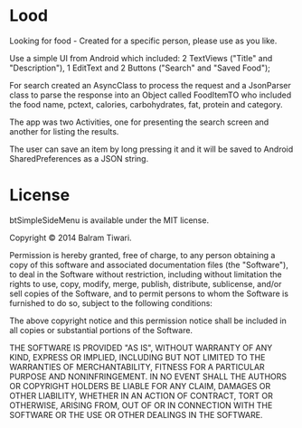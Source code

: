 Lood
====

Looking for food - Created for a specific person, please use as you like.


Use a simple UI from Android which included: 2 TextViews ("Title" and "Description"), 1 EditText and 2 Buttons ("Search" and "Saved Food");

For search created an AsyncClass to process the request and a JsonParser class to parse the response into an Object called FoodItemTO who included the food name, pctext, calories, carbohydrates, fat, protein and category.

The app was two Activities, one for presenting the search screen and another for listing the results.

The user can save an item by long pressing it and it will be saved to Android SharedPreferences as a JSON string.


License
=======

btSimpleSideMenu is available under the MIT license.

Copyright © 2014 Balram Tiwari.

Permission is hereby granted, free of charge, to any person obtaining a copy of this software and associated documentation files (the "Software"), to deal in the Software without restriction, including without limitation the rights to use, copy, modify, merge, publish, distribute, sublicense, and/or sell copies of the Software, and to permit persons to whom the Software is furnished to do so, subject to the following conditions:

The above copyright notice and this permission notice shall be included in all copies or substantial portions of the Software.

THE SOFTWARE IS PROVIDED "AS IS", WITHOUT WARRANTY OF ANY KIND, EXPRESS OR IMPLIED, INCLUDING BUT NOT LIMITED TO THE WARRANTIES OF MERCHANTABILITY, FITNESS FOR A PARTICULAR PURPOSE AND NONINFRINGEMENT. IN NO EVENT SHALL THE AUTHORS OR COPYRIGHT HOLDERS BE LIABLE FOR ANY CLAIM, DAMAGES OR OTHER LIABILITY, WHETHER IN AN ACTION OF CONTRACT, TORT OR OTHERWISE, ARISING FROM, OUT OF OR IN CONNECTION WITH THE SOFTWARE OR THE USE OR OTHER DEALINGS IN THE SOFTWARE.
